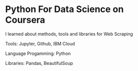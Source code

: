 # Python For Data Science on Coursera
I learned about methods, tools and libraries for Web Scraping

Tools: 
Jupyter, Github, IBM Cloud

Language Progamming:
Python

Libraries:
Pandas, BeautifulSoup
